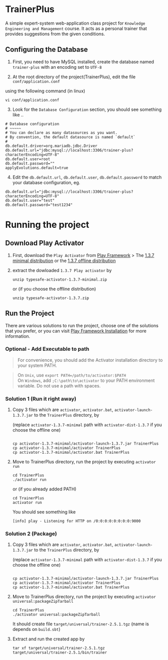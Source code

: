 # TrainerPlus
  A simple expert-system web-application class project for `Knowledge Engineering and Management` course. It acts as a personal trainer that provides suggestions from the given conditions.

## Configuring the Database
  1.  First, you need to have MySQL installed, create the database named `trainer-plus` with an encoding set to `UTF-8`

  2.  At the root directory of the project(TrainerPlus), edit the file `conf/application.conf`

  using the following command (in linux)
  ```
  vi conf/application.conf
  ```

  3.  Look for the `Database Configuration` section, you should see something like ..
  ```
  # Database configuration
  # ~~~~~
  # You can declare as many datasources as you want.
  # By convention, the default datasource is named `default`
  #
  db.default.driver=org.mariadb.jdbc.Driver
  db.default.url="jdbc:mysql://localhost:3306/trainer-plus?characterEncoding=UTF-8"
  db.default.user=root
  db.default.password=""
  applyEvolutions.default=true
  ```

  4.  Edit the `db.default.url`, `db.default.user`, `db.default.password` to match your database configuration, eg.
  ```
  db.default.url="jdbc:mysql://localhost:3306/trainer-plus?characterEncoding=UTF-8"
  db.default.user="test"
  db.default.password="test1234"
  ```

# Running the project

## Download Play Activator
  1.  First, download the `Play Activator` from [Play Framework](https://www.playframework.com/download)
    > The [1.3.7 minimal distribution](https://downloads.typesafe.com/typesafe-activator/1.3.7/typesafe-activator-1.3.7-minimal.zip) or the [1.3.7 offline distribution](https://downloads.typesafe.com/typesafe-activator/1.3.7/typesafe-activator-1.3.7.zip)

  2.  extract the dowloaded `1.3.7 Play activator` by

      ```
      unzip typesafe-activator-1.3.7-minimal.zip
      ```
      or (if you choose the offline distribution)

      ```
      unzip typesafe-activator-1.3.7.zip
      ```

## Run the Project

  There are various solutions to run the project, choose one of the solutions that you prefer, or you can visit [Play Framework Installation](https://www.playframework.com/documentation/2.4.x/Installing) for more information.

  ### Optional - Add Executable to path
  > For convenience, you should add the Activator installation directory to your system PATH.

  >On `Unix`, use `export PATH=/path/to/activator:$PATH`   
  >On `Windows`, add `;C:\path\to\activator` to your PATH environment variable. Do not use a path with spaces.

### Solution 1 (Run it right away)
  1.  Copy 3 files which are `activator`, `activator.bat`, `activator-launch-1.3.7.jar` to the `TrainerPlus` directory, by

      (replace `activator-1.3.7-minimal` path with `activator-dist-1.3.7` if you choose the offline one)
      ```

      cp activator-1.3.7-minimal/activator-launch-1.3.7.jar TrainerPlus
      cp activator-1.3.7-minimal/activator TrainerPlus
      cp activator-1.3.7-minimal/activator.bat TrainerPlus
      ```

  2.  Move to TrainerPlus directory, run the project by executing `activator run`

      ```
      cd TrainerPlus
      ./activator run
      ```

      or (if you already added PATH)
      ```
      cd TrainerPlus
      activator run
      ```

      You should see something like
      ```
      [info] play - Listening for HTTP on /0:0:0:0:0:0:0:0:9000
      ```

### Solution 2 (Package)

  1.  Copy 3 files which are `activator`, `activator.bat`, `activator-launch-1.3.7.jar` to the `TrainerPlus` directory, by

      (replace `activator-1.3.7-minimal` path with `activator-dist-1.3.7` if you choose the offline one)
      ```

      cp activator-1.3.7-minimal/activator-launch-1.3.7.jar TrainerPlus
      cp activator-1.3.7-minimal/activator TrainerPlus
      cp activator-1.3.7-minimal/activator.bat TrainerPlus
      ```

  2.  Move to TrainerPlus directory, run the project by executing `activator universal:packageZipTarball`

      ```
      cd TrainerPlus
      ./activator universal:packageZipTarball
      ```

      It should create file `target/universal/trainer-2.5.1.tgz` (name is depends on `build.sbt`)

  3.  Extract and run the created app by

      ```
      tar xf target/universal/trainer-2.5.1.tgz
      target/universal/trainer-2.5.1/bin/trainer
      ```

